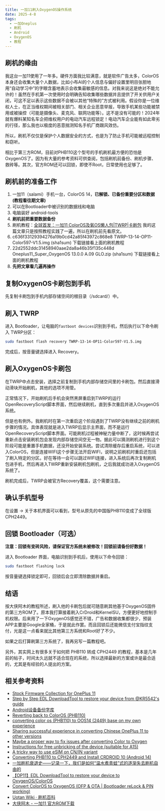 ```yaml
---
title: 一加11刷入OxygenOS操作系统
date: 2025-4-8
tags:
  - 一加Oneplus
  - 刷机
  - Android
  - OxygenOS
  - 教程
---
```


## 刷机的缘由

我这台一加11使用了一年多。硬件方面我比较满意，就是软件广告太多，ColorOS本身还会收集大量个人数据，比如小布AI的个人信息与偏好设置里明目张胆地用“自动学习中”的字眼含蓄地表示会收集最敏感的信息。对我来说这是绝对不能允许的！虽然在手机第一次使用时会明确告知收集哪些数据并且提供了开关供用户关闭，可这不足以表示这些数据不会被以其他“特殊的”方式被利用。假设你是一位维权人士，在正当维权期间被相关部门、相关企业恶意举报，导致手机某些功能被禁用或被操控（可能是摄像头、麦克风、联网功能等）。这不是没有可能的！2024年就有爆料某知名车企把维权用户的电动汽车远程锁定！电动汽车企业能有如此卑劣的行径，那么我也以极度的恶意揣测知名手机厂商跟风效仿。

所以，刷机不仅仅是保护个人数据安全的方式，也是为了防止手机可能被远程控制和窃听。

相比于第三方ROM，目前对PHB110这个型号的手机刷机最方便的恐怕是OxygenOS了。因为有大量的参考资料可供查阅，包括刷机前备份、刷机步骤、救砖等。其次，官方ROM还可以回锁，即使不Root，日常使用也足够了。

## 刷机前的准备工作

1. 一加11（salami）手机一台，ColorOS 14，**已解锁、已备份重要分区和数据(教程看往期文章)**
2. 可以在Bootloader中被识别的数据线和电脑
3. 电脑装好 android-tools
4. **刷机前把重要数据备份**
5. 刷机教程：[全球首发：一加11 ColorOS及氧OS懒人包|TWRP|卡刷包](https://www.daxiaamu.com/8481/) 我的这篇文章只是按照教程实践了一遍，所以在刷机前先看原文。
6. c636f33129394276a19b0cd42a85f43972c868e8 TWRP-13-14-OP11-Color597-V1.5.img (sha1sum) 下载链接看上面的刷机教程
7. 22d2552ddc31458940aae2da8a46b35f135c448d Oneplus11_Super_OxygenOS 13.0.0 A.09 GLO.zip (sha1sum) 下载链接看上面的刷机教程
8. **先把文章看几遍再操作**

## 复制OxygenOS卡刷包到手机

先复制卡刷包到手机内部存储空间的根目录（/sdcard/）中。

## 刷入 TWRP

进入 Bootloader，让电脑的`fastboot devices`识别到手机，然后执行以下命令刷入 TWRP分区：

```bash
sudo fastboot flash recovery TWRP-13-14-OP11-Color597-V1.5.img
```

完成后，按音量键选择进入 Recovery。

## 刷入OxygenOS卡刷包

在TWRP中点击安装，选择之前复制到手机内部存储空间里的卡刷包。然后直接滑动滑块开始刷机，其他的选项不用管。

正常情况下，开始刷机后手机会突然黑屏重启到TWRP的运行OpenRecoveryScript脚本界面，然后继续刷机，直到多次重启并进入OxygenOS系统。

但是也有例外。我刷机时在第一次重启这个阶段遇到了TWRP没有继续之前的刷机步骤的情况。具体表现就是进入TWRP后显示主界面，而不是运行OpenRecoveryScript脚本界面。可能刷机过程被神秘力量中断了，这时候再尝试重新点击安装刷机包会发现内部存储空间空无一物。据此可以猜测刷机进行到这个阶段可能是重置手机数据，还没开始安装系统。尝试清除缓存后重启系统，可以进入ColorOS，但是连接WIFI这个步骤无法开启WIFI，说明之前刷机时重启还包括了刷入特定的分区。好在等待一会可以跳过WIFI连接，进入系统后再次复制刷机包进手机，然后再进入TWRP重新安装刷机包刷机，之后我就成功进入OxygenOS 系统了。

刷机完成后，TWRP会被官方Recovery覆盖，这个需要注意。

## 确认手机型号

在设置 -> 关于本机界面可以看到，型号从原先的中国版PHB110变成了全球版CPH2449。

## 回锁 Bootloader（可选）

**注意：回锁有变砖风险，请保证官方系统未被修改！回锁前请备份好数据！**

进入 Bootloader 界面，电脑识别到手机后，使用以下命令回锁：

```bash
sudo fastboot flashing lock
```

按音量键选择锁定即可，回锁后会立即清除数据并重启。

## 结语

按大侠阿木的教程所述，刷入他的卡刷包后就可随意刷其他基于OxygenOS固件的第三方ROM了。原本我打算接着刷入CrDroid和KernelSU，方便更好地控制手机权限。后来用了一下OxygenOS感觉还不错，广告和数据收集都很少，预装APP主要是Google全家桶，于是就此作罢。而且回锁后还能微信支付宝指纹支付，光是这一点看来就比其他第三方系统和Root好了不少。

如果之后打算刷第三方系统了，我再另写一篇教程吧。

另外，其实网上有很多关于如何把 PHB110 转成 CPH2449 的教程，基本是几年前的帖子，时间太久远就不适合现在的系统，所以选择最新的方案或许是最合适的，尤其是有经验的人提出的方案。

## 相关参考资料

- [Stock Firmware Collection for OnePlus 11](https://xdaforums.com/t/stock-firmware-collection-for-oneplus-11.4543685/)
- [Step by Step EDL DownloadTool to restore your device from @KR5542's guide](https://xdaforums.com/t/step-by-step-edl-downloadtool-to-restore-your-device-from-kr5542s-guide.4709555/)
- [Android设备备份字库](https://mrwei95.github.io/2024/08/16/Backup-Flash-Memory/)
- [Reverting back to ColorOS (PHB110)](https://xdaforums.com/t/reverting-back-to-coloros-phb110.4589027/)
- [converting color os (PHB110) to OOS14 (2449) base on my own experience](https://xdaforums.com/t/converting-color-os-phb110-to-oos14-2449-base-on-my-own-experience.4674069/)
- [Sharing successful experience in converting Chinese OnePlus 11 to other versions](https://xdaforums.com/t/sharing-successful-experience-in-converting-chinese-oneplus-11-to-other-versions.4720211/)
- [Maybe a proper way to fix issues after converting Color to Oxygen](https://xdaforums.com/t/maybe-a-proper-way-to-fix-issues-after-converting-color-to-oxygen.4583321/)
- [Instructions for free unbricking of the device (suitable for A15)](https://xdaforums.com/t/instructions-for-free-unbricking-of-the-device-suitable-for-a15.4715178/)
- [A tricky way to use eSIM on CN/IN variant](https://xdaforums.com/t/a-tricky-way-to-use-esim-on-cn-in-variant.4609543/)
- [Converting PHB110 to CPH2449 and Install CRDROID 10 (Android 14)](https://xdaforums.com/t/converting-phb110-to-cph2449-and-install-crdroid-10-android-14.4710853/)
- [一加刷机衰退史——记录一下，我们是如何“温水煮青蛙”式的逐渐失去刷机自由的](https://www.daxiaamu.com/7625/)
- [【OP11】EDL DownloadTool to restore your device to OxygenOS/ColorOS](https://xdaforums.com/t/op11-edl-downloadtool-to-restore-your-device-to-oxygenos-coloros.4607995/)
- [Convert ColorOS to OxygenOS (OFP & OTA | Bootloader reLock & PIN working)](https://xdaforums.com/t/convert-coloros-to-oxygenos-ofp-ota-bootloader-relock-pin-working.4546967/)
- [Uotan Wiki · 刷机百科](https://wiki.uotan.cn/index.php?title=%E9%A6%96%E9%A1%B5)
- [大侠阿木 - 一加11 官方ROM下载](https://yun.daxiaamu.com/OnePlus_Roms/%E4%B8%80%E5%8A%A0OnePlus%2011/)
